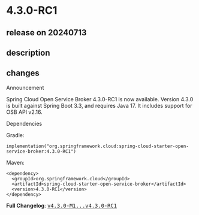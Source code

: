 # 4.3.0-RC1

## release on 20240713
## description
## changes
Announcement

Spring Cloud Open Service Broker 4.3.0-RC1 is now available. Version 4.3.0 is built against Spring Boot 3.3, and requires Java 17. It includes support for OSB API v2.16.

Dependencies

Gradle:

    implementation("org.springframework.cloud:spring-cloud-starter-open-service-broker:4.3.0-RC1")

Maven:

    <dependency>
      <groupId>org.springframework.cloud</groupId>
      <artifactId>spring-cloud-starter-open-service-broker</artifactId>
      <version>4.3.0-RC1</version>
    </dependency>

<strong>Full Changelog</strong>: <a class="commit-link" href="https://github.com/spring-cloud/spring-cloud-open-service-broker/compare/v4.3.0-M1...v4.3.0-RC1"><tt>v4.3.0-M1...v4.3.0-RC1</tt></a>

